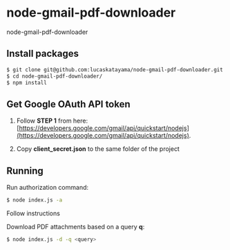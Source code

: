 # node-gmail-pdf-downloader
node-gmail-pdf-downloader

## Install packages
```bash
$ git clone git@github.com:lucaskatayama/node-gmail-pdf-downloader.git
$ cd node-gmail-pdf-downloader/
$ npm install
``` 

## Get Google OAuth API token
1. Follow **STEP 1** from here: [https://developers.google.com/gmail/api/quickstart/nodejs](https://developers.google.com/gmail/api/quickstart/nodejs).

2. Copy **client_secret.json** to the same folder of the project

## Running

Run authorization command:
```bash
$ node index.js -a
```
Follow instructions

Download PDF attachments based on a query **q**:
```bash
$ node index.js -d -q <query>
```
